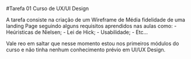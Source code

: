 #Tarefa 01 Curso de UX/UI Design

A tarefa consiste na criação de um Wireframe de Média fidelidade de uma landing Page seguindo alguns requisitos aprendidos nas aulas como:
    -   Heúristicas de Nielsen;
    -   Lei de Hick;
    -   Usabilidade;
    -   Etc...

Vale reo em saltar que nesse momento estou nos primeiros módulos do curso e não tinha nenhum conhecimento prévio em UI/UX Design.